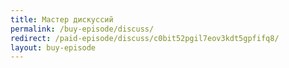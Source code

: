 ```yaml
---
title: Мастер дискуссий
permalink: /buy-episode/discuss/
redirect: /paid-episode/discuss/c0bit52pgil7eov3kdt5gpfifq8/
layout: buy-episode
---
```


